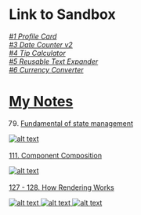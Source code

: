 # Link to Sandbox
<em>
<a href='https://3hqylc.csb.app/'>#1 Profile Card
<br>
<a href='https://tphg5q.csb.app/'>#3 Date Counter v2
<br>
<a href='https://8txk65.csb.app/'>#4 Tip Calculator
<br>
<a href='https://6x934x.csb.app/'>#5 Reusable Text Expander
<br>
<a href='https://s3mqqp.csb.app/'>#6 Currency Converter
<br>
</em>

# My Notes
79. Fundamental of state management

![alt text](https://github.com/Damarwendha/React/blob/main/Screenshot_20231007-125540_Udemy_1.png?raw=true)
<br>
<br>
111. Component Composition

![alt text](https://github.com/Damarwendha/React/blob/main/Udemy_1.png?raw=true)
<br>
<br>
127 - 128. How Rendering Works

![alt text](https://github.com/Damarwendha/React/blob/main/Screenshot_20231009-102014_Udemy_1.png?raw=true)
![alt text](https://github.com/Damarwendha/React/blob/main/Screenshot_20231009-090322_Udemy_1.png?raw=true)
![alt text](https://github.com/Damarwendha/React/blob/main/Screenshot_20231009-115725_Udemy_1.png?raw=true)




